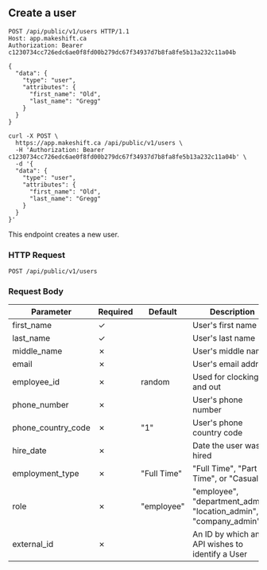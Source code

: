 ## Create a user

```http
POST /api/public/v1/users HTTP/1.1
Host: app.makeshift.ca
Authorization: Bearer c1230734cc726edc6ae0f8fd00b279dc67f34937d7b8fa8fe5b13a232c11a04b

{
  "data": {
    "type": "user",
    "attributes": {
      "first_name": "Old",
      "last_name": "Gregg"
    }
  }
}
```

```shell
curl -X POST \
  https://app.makeshift.ca /api/public/v1/users \
  -H 'Authorization: Bearer c1230734cc726edc6ae0f8fd00b279dc67f34937d7b8fa8fe5b13a232c11a04b' \
  -d '{
  "data": {
    "type": "user",
    "attributes": {
      "first_name": "Old",
      "last_name": "Gregg"
    }
  }
}'
```

This endpoint creates a new user.

### HTTP Request

`POST /api/public/v1/users`

### Request Body

Parameter          | Required | Default     | Description
---------          | -------- | -------     | -----------
first_name         | ✓        |             | User's first name
last_name          | ✓        |             | User's last name
middle_name        | ✗        |             | User's middle name
email              | ✗        |             | User's email address
employee_id        | ✗        | random      | Used for clocking in and out
phone_number       | ✗        |             | User's phone number
phone_country_code | ✗        | "1"         | User's phone country code
hire_date          | ✗        |             | Date the user was hired
employment_type    | ✗        | "Full Time" | "Full Time", "Part Time", or "Casual"
role               | ✗        | "employee"  | "employee", "department_admin", "location_admin", or "company_admin"
external_id        | ✗        |             | An ID by which an API wishes to identify a User
